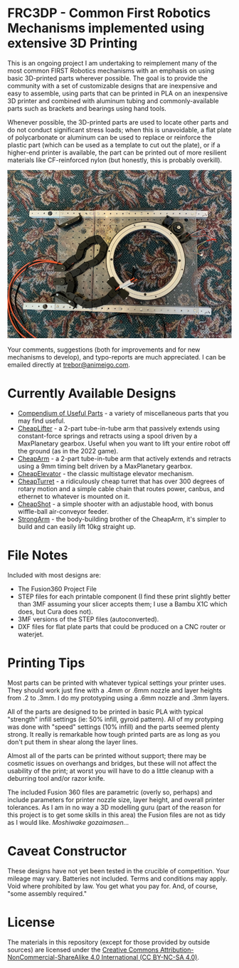 # FRC3DP - Common First Robotics Mechanisms implemented using extensive 3D Printing

This is an ongoing project I am undertaking to reimplement many of the most common FIRST Robotics mechanisms
with an emphasis on using basic 3D-printed parts wherever possible. The goal is to provide the community with a set
of customizable designs that are inexpensive and easy to assemble, using parts that can be printed in PLA on an
inexpensive 3D printer and combined with aluminum tubing and commonly-available parts such as brackets and bearings using hand tools.

Whenever possible, the 3D-printed parts are used to locate other parts and do not conduct significant stress loads; when
this is unavoidable, a flat plate of polycarbonate or aluminum can be used to replace or reinforce the plastic part (which can be used
as a template to cut out the plate), or if a higher-end printer is available, the part can be printed out of more resilient materials
like CF-reinforced nylon (but honestly, this is probably overkill).

![](CheapTurret/Images/IMG_2400.jpg)

Your comments, suggestions (both for improvements and for new mechanisms to develop), and typo-reports are much appreciated. I can be emailed directly at trebor@animeigo.com.

# Currently Available Designs

* [Compendium of Useful Parts](Useful/Useful.md) - a variety of miscellaneous parts that you may find useful.
* [CheapLifter](CheapLifter/CheapLifter.md) - a 2-part tube-in-tube arm that passively extends using constant-force springs and retracts using a spool driven by a MaxPlanetary gearbox. Useful when you want to lift your entire robot off the ground (as in the 2022 game).
* [CheapArm](CheapArm/CheapArm.md) - a 2-part tube-in-tube arm that actively extends and retracts using a 9mm timing belt driven by a MaxPlanetary gearbox.
* [CheapElevator](CheapElevator/CheapElevator.md) - the classic multistage elevator mechanism. 
* [CheapTurret](CheapTurret/CheapTurret.md) - a ridiculously cheap turret that has over 300 degrees of rotary motion and a simple cable chain that routes power, canbus, and ethernet to whatever is mounted on it.
* [CheapShot](CheapShot/CheapShot.md) - a simple shooter with an adjustable hood, with bonus wiffle-ball air-conveyor feeder.
* [StrongArm](StrongArm/StrongArm.md) - the body-building brother of the CheapArm, it's simpler to build and can easily lift 10kg straight up.

# File Notes

Included with most designs are:

* The Fusion360 Project File
* STEP files for each printable component (I find these print slightly better than 3MF assuming your slicer accepts them; I use a Bambu X1C which does, but Cura does not).
* 3MF versions of the STEP files (autoconverted).
* DXF files for flat plate parts that could be produced on a CNC router or waterjet.

# Printing Tips

Most parts can be printed with whatever typical settings your printer uses. They should work just fine with a .4mm or .6mm nozzle and layer heights from .2 to .3mm. I do my prototyping using a .6mm nozzle and .3mm layers.

All of the parts are designed to be printed in basic PLA with typical "strength" infill settings (ie: 50% infill, gyroid pattern). All of my protyping was done with "speed" settings (10% infill) and the parts seemed plenty strong. It really is remarkable how tough printed parts are as long as you don't put them in shear along the layer lines.

Almost all of the parts can be printed without support; there may be cosmetic issues on overhangs and bridges, but these will not affect the usability of the print; at worst you will have to do a little cleanup with a deburring tool and/or razor knife.

The included Fusion 360 files are parametric (overly so, perhaps) and include parameters for printer nozzle size, layer height, and overall printer tolerances. As I am in no way a 3D modelling guru (part of the reason for this project is to get some skills in this area) the Fusion files are not as tidy as I would like. *Moshiwake gozaimasen...*

# Caveat Constructor

These designs have not yet been tested in the crucible of competition. Your mileage may vary. Batteries not included. Terms and conditions may apply. Void where prohibited by law. You get what you pay for. And, of course, "some assembly required."

# License

The materials in this repository (except for those provided by outside sources) are licensed under the [Creative Commons Attribution-NonCommercial-ShareAlike 4.0 International (CC BY-NC-SA 4.0)](https://creativecommons.org/licenses/by-nc-sa/4.0/).
